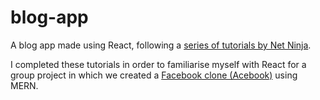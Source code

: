 # blog-app

A blog app made using React, following a [series of tutorials by Net Ninja](https://youtube.com/playlist?list=PL4cUxeGkcC9gZD-Tvwfod2gaISzfRiP9d).

I completed these tutorials in order to familiarise myself with React for a group project in which we created a [Facebook clone (Acebook)](https://github.com/jillwones/acebook-mern) using MERN.
